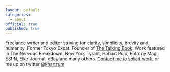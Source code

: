 ```yaml
---
layout: default
categories:
  - about
official: true
published: true
---
```

Freelance writer and editor striving for clarity, simplicity, brevity and humanity. Former Tokyo Expat. Founder of [The Talking Book](thetalkingbook.org). Work featured in The Nervous Breakdown, New York Tyrant, Hobart Pulp, Entropy Mag, ESPN, Elke Journal, eBay and many others. [Contact me to solicit work.](http://krishartrum.com/contact/) or me up on twitter [@khartrum](https://twitter.com/KHartrum)
